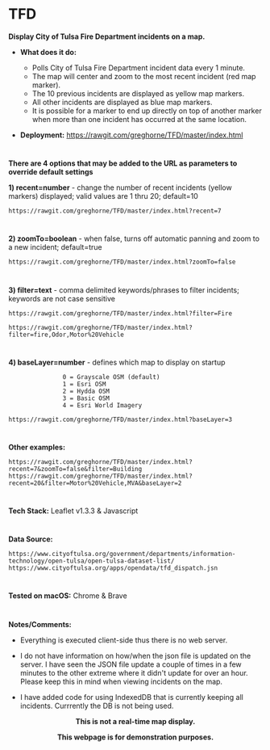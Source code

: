 # TFD

**Display City of Tulsa Fire Department incidents on a map.**

* **What does it do:**

    * Polls City of Tulsa Fire Department incident data every 1 minute.
    * The map will center and zoom to the most recent incident (red map marker).
    * The 10 previous incidents are displayed as yellow map markers.
    * All other incidents are displayed as blue map markers.
    * It is possible for a marker to end up directly on top of another marker when more than one incident has occurred at the same location.

* **Deployment:** https://rawgit.com/greghorne/TFD/master/index.html

#

**There are 4 options that may be added to the URL as parameters to override default settings**

**1) recent=number** - change the number of recent incidents (yellow markers) displayed; valid values are 1 thru 20; default=10

	https://rawgit.com/greghorne/TFD/master/index.html?recent=7
#
**2) zoomTo=boolean** - when false, turns off automatic panning and zoom to a new incident; default=true

	https://rawgit.com/greghorne/TFD/master/index.html?zoomTo=false
#
**3) filter=text** - comma delimited keywords/phrases to filter incidents; keywords are not case sensitive

	https://rawgit.com/greghorne/TFD/master/index.html?filter=Fire

	https://rawgit.com/greghorne/TFD/master/index.html?filter=fire,Odor,Motor%20Vehicle
#
**4) baseLayer=number** - defines which map to display on startup

                   0 = Grayscale OSM (default)
                   1 = Esri OSM
                   2 = Hydda OSM
                   3 = Basic OSM
                   4 = Esri World Imagery
                   
	https://rawgit.com/greghorne/TFD/master/index.html?baseLayer=3
#  
**Other examples:**

	https://rawgit.com/greghorne/TFD/master/index.html?recent=7&zoomTo=false&filter=Building
	https://rawgit.com/greghorne/TFD/master/index.html?recent=20&filter=Motor%20Vehicle,MVA&baseLayer=2

#

**Tech Stack:** Leaflet v1.3.3 & Javascript
#

**Data Source:**

	https://www.cityoftulsa.org/government/departments/information-technology/open-tulsa/open-tulsa-dataset-list/
	https://www.cityoftulsa.org/apps/opendata/tfd_dispatch.jsn
#
**Tested on macOS:** Chrome & Brave

#

**Notes/Comments:**

* Everything is executed client-side thus there is no web server.

* I do not have information on how/when the json file is updated on the server.  I have seen the JSON file update a couple of times in a few minutes to the other extreme where it didn't update for over an hour.  Please keep this in mind when viewing incidents on the map.  

* I have added code for using IndexedDB that is currently keeping all incidents.  Currrently the DB is not being used.  

**<p align="center">This is not a real-time map display.</p>**
**<p align="center">This webpage is for demonstration purposes.</p>**
